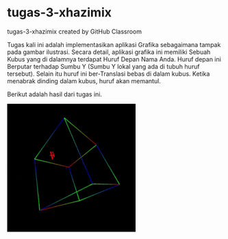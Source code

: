 # tugas-3-xhazimix
tugas-3-xhazimix created by GitHub Classroom

Tugas kali ini adalah implementasikan aplikasi Grafika sebagaimana tampak pada gambar ilustrasi.
Secara detail, aplikasi grafika ini memiliki Sebuah Kubus yang di dalamnya terdapat Huruf Depan Nama Anda.
Huruf depan ini Berputar terhadap Sumbu Y (Sumbu Y lokal yang ada di tubuh huruf tersebut).
Selain itu huruf ini ber-Translasi bebas di dalam kubus. Ketika menabrak dinding dalam kubus, huruf akan memantul.

Berikut adalah hasil dari tugas ini.

![Demo](demo.gif)
